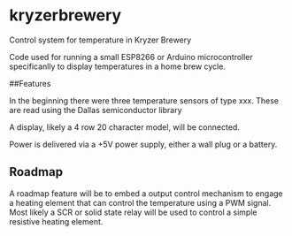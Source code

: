 # kryzerbrewery
Control system for temperature in Kryzer Brewery

Code used for running a small ESP8266 or Arduino microcontroller specificanlly to display temperatures in a home brew cycle. 

##Features

In the beginning there were three temperature sensors of type xxx.  These are read using the Dallas semiconductor library

A display, likely a 4 row 20 character model, will be connected.

Power is delivered via a +5V power supply, either a wall plug or a battery.

## Roadmap

A roadmap feature will be to embed a output control mechanism to engage a heating element that can control the temperature using a PWM signal.  Most likely a SCR or solid state relay will be used to control a simple resistive heating element.

